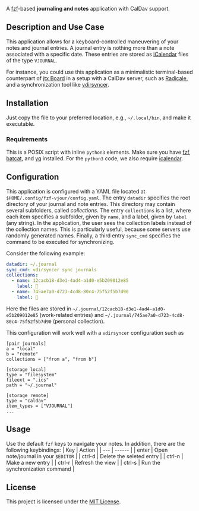A [fzf](https://github.com/junegunn/fzf)-based **journaling and notes** application with CalDav support.

Description and Use Case
------------------------
This application allows for a keyboard-controlled maneuvering of your notes and journal entries.
A journal entry is nothing more than a note associated with a specific date.
These entries are stored as [iCalendar](https://datatracker.ietf.org/doc/html/rfc5545) files of the type `VJOURNAL`.

For instance, you could use this application as a minimalistic terminal-based counterpart of [jtx Board](https://jtx.techbee.at/) in a setup
with a CalDav server, such as [Radicale](https://radicale.org/), and a synchronization tool like [vdirsyncer](http://vdirsyncer.pimutils.org/).

Installation
------------
Just copy the file to your preferred location, e.g., `~/.local/bin`, and make it executable.

### Requirements
This is a POSIX script with inline `python3` elements.
Make sure you have [fzf](https://github.com/junegunn/fzf), [batcat](https://github.com/sharkdp/bat), and [yq](https://github.com/mikefarah/yq) installed.
For the `python3` code, we also require [icalendar](https://pypi.org/project/icalendar/).

Configuration
--------------
This application is configured with a YAML file located at `$HOME/.config/fzf-vjour/config.yaml`.
The entry `datadir` specifies the root directory of your journal and note entries.
This directory may contain several subfolders, called _collections_.
The entry `collections` is a list, where each item specifies a subfolder, given by `name`, and a label, given by `label` (any string).
In the application, the user sees the collection labels instead of the collection names.
This is particularly useful, because some servers use randomly generated names.
Finally, a third entry `sync_cmd` specifies the command to be executed for synchronizing. 

Consider the following example:
```yaml
datadir: ~/.journal
sync_cmd: vdirsyncer sync journals
collections:
  - name: 12cacb18-d3e1-4ad4-a1d0-e5b209012e85
    label: 💼
  - name: 745ae7a0-d723-4cd8-80c4-75f52f5b7d90
    label: 🏡
```


Here the files are stored in
`~/.journal/12cacb18-d3e1-4ad4-a1d0-e5b209012e85` (work-related entries)
and
`~/.journal/745ae7a0-d723-4cd8-80c4-75f52f5b7d90` (personal collection).

This configuration will work well with a `vdirsyncer` configuration such as 
```confini
[pair journals]
a = "local"
b = "remote"
collections = ["from a", "from b"]

[storage local]
type = "filesystem"
fileext = ".ics"
path = "~/.journal"

[storage remote]
type = "caldav"
item_types = ["VJOURNAL"]
...
```

Usage
-----
Use the default `fzf` keys to navigate your notes. In addition, there are the following keybindings:
| Key | Action |
| --- | ------ |
| enter | Open note/journal in your `$EDITOR` |
| ctrl-d | Delete the seleted entry |
| ctrl-n | Make a new entry |
| ctrl-r | Refresh the view |
| ctrl-s | Run the synchronization command |

License
-------
This project is licensed under the [MIT License](./LICENSE).
